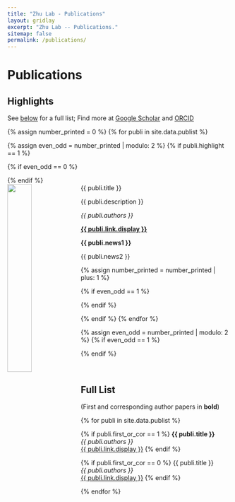 ```yaml
---
title: "Zhu Lab - Publications"
layout: gridlay
excerpt: "Zhu Lab -- Publications."
sitemap: false
permalink: /publications/
---
```


# Publications

## Highlights

See [below](#full-list) for a full list; Find more at [Google Scholar](https://scholar.google.com/citations?user=cJCsQjoAAAAJ&hl) and [ORCID](https://orcid.org/0000-0002-3919-3095)

{% assign number_printed = 0 %}
{% for publi in site.data.publist %}

{% assign even_odd = number_printed | modulo: 2 %}
{% if publi.highlight == 1 %}

{% if even_odd == 0 %}
<div class="row">
{% endif %}

<div class="col-sm-6 clearfix">
 <div class="wellpub">
  <pubtit>{{ publi.title }}</pubtit>
  <img src="{{ site.url }}{{ site.baseurl }}/images/pubpic/{{ publi.image }}" class="img-responsive" width="33%" style="float: left" />
  <p>{{ publi.description }}</p>
  <p><em>{{ publi.authors }}</em></p>
  <p><strong><a href="{{ publi.link.url }}">{{ publi.link.display }}</a></strong></p>
  <p class="text-danger"><strong> {{ publi.news1 }}</strong></p>
  <p> {{ publi.news2 }}</p>
 </div>
</div>

{% assign number_printed = number_printed | plus: 1 %}

{% if even_odd == 1 %}
</div>
{% endif %}

{% endif %}
{% endfor %}

{% assign even_odd = number_printed | modulo: 2 %}
{% if even_odd == 1 %}
</div>
{% endif %}

<p> &nbsp; </p>

## Full List
(First and corresponding author papers in **bold**)

{% for publi in site.data.publist %}

{% if publi.first_or_cor == 1 %}
  <b>{{ publi.title }}</b><br />
  <em>{{ publi.authors }} </em><br /><a href="{{ publi.link.url }}">{{ publi.link.display }}</a>
{% endif %}

{% if publi.first_or_cor == 0 %}
  {{ publi.title }} <br />
  <em>{{ publi.authors }} </em><br /><a href="{{ publi.link.url }}">{{ publi.link.display }}</a>
{% endif %}

{% endfor %}
